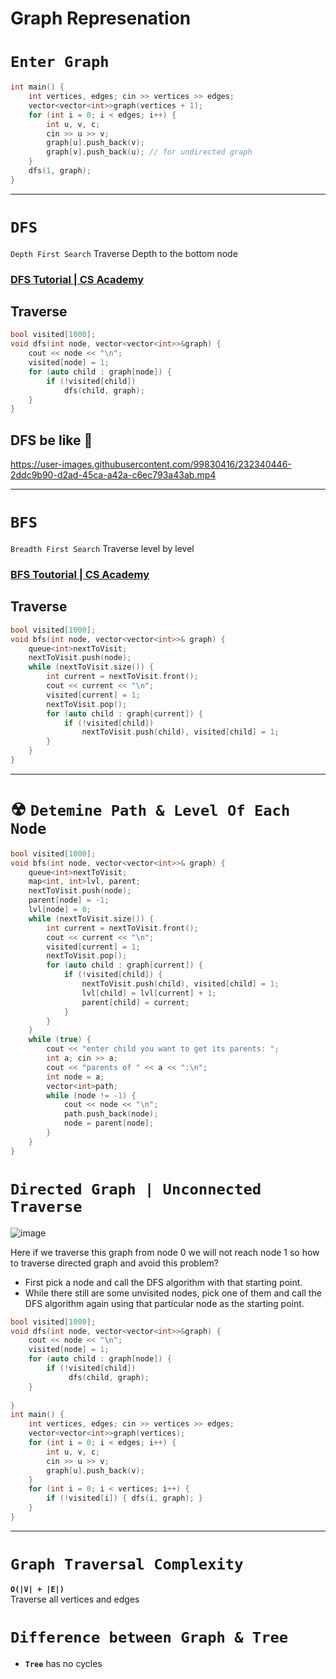 # Graph Represenation

# `Enter Graph` 
```cpp
int main() {
    int vertices, edges; cin >> vertices >> edges;
    vector<vector<int>>graph(vertices + 1);
    for (int i = 0; i < edges; i++) {
        int u, v, c;
        cin >> u >> v;
        graph[u].push_back(v);
        graph[v].push_back(u); // for undirected graph
    }
    dfs(1, graph);
}
```
---
# `DFS`
`Depth First Search` Traverse Depth to the bottom node
### [DFS  Tutorial | CS Academy](https://csacademy.com/lesson/depth_first_search)
## Traverse
```cpp
bool visited[1000];
void dfs(int node, vector<vector<int>>&graph) {
    cout << node << "\n";
    visited[node] = 1;
    for (auto child : graph[node]) {
        if (!visited[child])
            dfs(child, graph);
    }
} 
``` 
## DFS be like 🤣
https://user-images.githubusercontent.com/99830416/232340446-2ddc9b90-d2ad-45ca-a42a-c6ec793a43ab.mp4




---
    
# `BFS`
`Breadth First Search` Traverse level by level
### [BFS Toutorial | CS Academy](https://csacademy.com/lesson/breadth_first_search)
## Traverse
```cpp
bool visited[1000];
void bfs(int node, vector<vector<int>>& graph) {
    queue<int>nextToVisit;
    nextToVisit.push(node);
    while (nextToVisit.size()) {
        int current = nextToVisit.front();
        cout << current << "\n";
        visited[current] = 1; 
        nextToVisit.pop();
        for (auto child : graph[current]) {
            if (!visited[child])
                nextToVisit.push(child), visited[child] = 1;
        }
    }
}
```
---

# ☢ `Detemine Path & Level Of Each Node`
```cpp
bool visited[1000];
void bfs(int node, vector<vector<int>>& graph) {
    queue<int>nextToVisit;
    map<int, int>lvl, parent;
    nextToVisit.push(node);
    parent[node] = -1;
    lvl[node] = 0;
    while (nextToVisit.size()) {
        int current = nextToVisit.front();
        cout << current << "\n";
        visited[current] = 1;
        nextToVisit.pop();
        for (auto child : graph[current]) {
            if (!visited[child]) {
                nextToVisit.push(child), visited[child] = 1;
                lvl[child] = lvl[current] + 1;
                parent[child] = current;
            }
        }
    }
    while (true) {
        cout << "enter child you want to get its parents: ";
        int a; cin >> a;
        cout << "parents of " << a << ":\n";
        int node = a; 
        vector<int>path;
        while (node != -1) {
            cout << node << "\n";
            path.push_back(node);
            node = parent[node];
        }
    }
}
```
# `Directed Graph | Unconnected Traverse`
![image](https://user-images.githubusercontent.com/99830416/230778759-808206dc-4e44-4616-849b-ab6615cc76d3.png)
    
Here if we traverse this graph from node 0 we will not reach node 1 so how to traverse directed graph and avoid this problem? 
- First pick a node and call the DFS algorithm with that starting point.
- While there still are some unvisited nodes, pick one of them and call the DFS algorithm again using that particular node as the starting point.
```cpp
bool visited[1000];
void dfs(int node, vector<vector<int>>&graph) {
    cout << node << "\n";
    visited[node] = 1;
    for (auto child : graph[node]) {
        if (!visited[child])
             dfs(child, graph);
    }
    
}    
int main() {
    int vertices, edges; cin >> vertices >> edges;
    vector<vector<int>>graph(vertices);
    for (int i = 0; i < edges; i++) {
        int u, v, c;
        cin >> u >> v;
        graph[u].push_back(v);
    }
    for (int i = 0; i < vertices; i++) {
        if (!visited[i]) { dfs(i, graph); }
    }
}
```
---

# `Graph Traversal Complexity`
**`O(|V| + |E|)`** <br>
Traverse all vertices and edges

# `Difference between Graph & Tree` 
- **`Tree`** has no cycles

